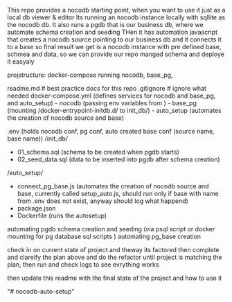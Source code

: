 This repo provides a nocodb starting point, when you want to use it just as a local db viewer & editor 
Its running an nocodb instance locally with sqllite as the nocodb db.
It also runs a pgdb that is our business db, where we automate schema creation and seeding 
THen it has automation javascript that creates a nocodb source pointing to our business db and it connects it to a base 
so final result we get is a nocodb instance with pre defined base, schmea and data, so we can provide our repo manged schema and deploye it easyaly 

projstructure:
docker-compose running nocodb, base_pg, 


readme.md # best practice docs for this repo 
.gitignore # ignore what needed
docker-compose.yml (defines services for nocodb and base_pg, and auto_setup)
    - nocodb (passing env variables from )
    - base_pg (mounting /docker-entrypoint-initdb.d/ to init_db/)
    - auto_setup (automates the creation of nocodb source and base) 

.env (holds nocodb conf, pg conf, auto created base conf (source name, base name))
/init_db/
   - 01_schema.sql (schema to be created when pgdb starts)
   - 02_seed_data.sql (data to be inserted into pgdb after schema creation)
  
/auto_setup/
  - connect_pg_base.js (automates the creation of nocodb source and base, currently called setup_auto.js, should run only if base with name from .env does not exist, anyway should log what happend)
  - package.json
  - Dockerfile (runs the autosetup)


automating pgdb schema creation and seeding (via psql script or docker mounting for pg database sql scripts )
automating pg_base creation



check in on current state of project and theway its factored then complete and clareify the plan above and do the refactor until project
is matching the plan, then run and check logs to see evrything works 

then update this readme with the final state of the project and how to use it


"# nocodb-auto-setup" 
